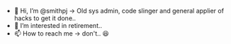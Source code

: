 - 👋 Hi, I’m @smithpj ->  Old sys admin, code slinger and general applier of hacks to get it done..
- 👀 I’m interested in retirement..  
- 📫 How to reach me -> don't.. 😆

<!---
smithpj/smithpj is a ✨ special ✨ repository because its `README.md` (this file) appears on your GitHub profile.
You can click the Preview link to take a look at your changes.
--->
